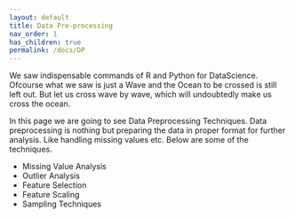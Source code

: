 ```yaml
---
layout: default
title: Data Pre-processing
nav_order: 1
has_children: true
permalink: /docs/DP
---
```


We saw indispensable commands of R and Python for DataScience. Ofcourse what we saw is just a Wave and the Ocean to be crossed is still left out. But let us cross wave by wave, which will undoubtedly make us cross the ocean.

In this page we are going to see Data Preprocessing Techniques. Data preprocessing is nothing but preparing the data in proper format for further analysis. Like handling missing values etc. Below are some of the techniques.

- Missing Value Analysis
- Outlier Analysis
- Feature Selection
- Feature Scaling
- Sampling Techniques
